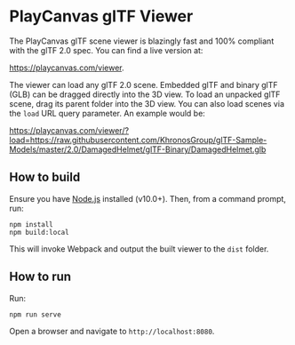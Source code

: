 # PlayCanvas glTF Viewer

The PlayCanvas glTF scene viewer is blazingly fast and 100% compliant with the glTF 2.0 spec. You can find a live version at:

https://playcanvas.com/viewer.

The viewer can load any glTF 2.0 scene. Embedded glTF and binary glTF (GLB) can be dragged directly into the 3D view. To load an unpacked glTF scene, drag its parent folder into the 3D view. You can also load scenes via the `load` URL query parameter. An example would be:

https://playcanvas.com/viewer/?load=https://raw.githubusercontent.com/KhronosGroup/glTF-Sample-Models/master/2.0/DamagedHelmet/glTF-Binary/DamagedHelmet.glb

## How to build

Ensure you have [Node.js](https://nodejs.org) installed (v10.0+). Then, from a command prompt, run:

    npm install
    npm build:local

This will invoke Webpack and output the built viewer to the `dist` folder.

## How to run

Run:

    npm run serve

Open a browser and navigate to `http://localhost:8080`.
